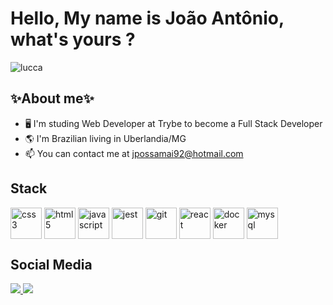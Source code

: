 # Hello, My name is João Antônio, what's yours ?

![lucca](https://user-images.githubusercontent.com/104396705/199032064-2b2cdce8-ca33-4325-9197-062fac59a23b.gif)



 ## ✨**About me**✨ 

- 🖥️ I'm studing Web Developer at Trybe to become a Full Stack Developer
- 🌎 I'm Brazilian living in Uberlandia/MG
- 📫 You can contact me at jpossamai92@hotmail.com



## Stack 

<div style="display: inline_block">
<img align="center" alt="css3" height="50" width="50" src="https://user-images.githubusercontent.com/104396705/199089196-c9f3217d-5e96-406b-8dda-b48b8c4fcaf5.svg">
<img align="center" alt="html5" height="50" width="50" src="https://user-images.githubusercontent.com/104396705/199089615-f722c40f-13b8-435c-951f-bb03cd4e5b1f.svg">
<img align="center" alt="javascript" height="50" width="50" src="https://user-images.githubusercontent.com/104396705/199089750-ea6338e7-af4f-4891-8147-b6b64eb42ec1.svg">
<img align="center" alt="jest" height="50" width="50" src="https://user-images.githubusercontent.com/104396705/199034378-08e19ff8-f5d9-4d25-9df0-88dda18fc892.svg">
<img align="center" alt="git" height="50" width="50" src="https://user-images.githubusercontent.com/104396705/199090622-af8e4a05-c306-456a-89eb-b51c88deb3fe.svg">
<img align="center" alt="react" height="50" width="50" src="https://user-images.githubusercontent.com/104396705/199089959-a7022da1-83e6-48e5-889c-dde16c1bd983.svg">
<img align="center" alt="docker" height="50" width="50" src="https://user-images.githubusercontent.com/104396705/199090189-da398c5b-f684-4a3b-b3de-163657253f90.svg">
<img align="center" alt="mysql" height="50" width="50" src="https://user-images.githubusercontent.com/104396705/199090272-2858b53b-0d13-4531-b882-db114f8ef0d1.svg">
</div>


## Social Media

<div>
 <a href="https://www.linkedin.com/in/joao-antonio-possamai/" target="blank"><img src="https://img.shields.io/badge/LinkedIn-0077B5?style=for-the-badge&logo=linkedin&logoColor=white" target="blank"> </a>
<a href="https://www.instagram.com/joao_possamai/" target="blank"><img src="https://img.shields.io/badge/Instagram-E4405F?style=for-the-badge&logo=instagram&logoColor=white" target="blank"> </a>
</div>

